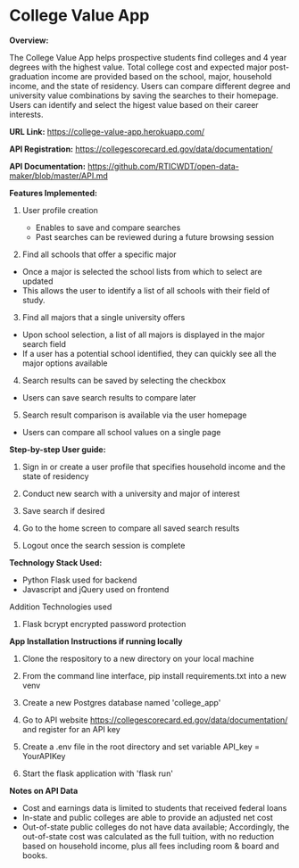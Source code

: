 # College Value App

**Overview:**

The College Value App helps prospective students find colleges and 4 year degrees with the highest value.  Total college cost and expected major post-graduation income are provided based on the school, major, household income, and the state of residency.  Users can compare different degree and university value combinations by saving the searches to their homepage.  Users can identify and select the higest value based on their career interests.    

**URL Link:** https://college-value-app.herokuapp.com/

**API Registration:** https://collegescorecard.ed.gov/data/documentation/

**API Documentation:** https://github.com/RTICWDT/open-data-maker/blob/master/API.md


**Features Implemented:**

1. User profile creation
	* Enables to save and compare searches
	* Past searches can be reviewed during a future browsing session

2. Find all schools that offer a specific major
 * Once a major is selected the school lists from which to select are updated
 * This allows the user to identify a list of all schools with their field of study.

3. Find all majors that a single university offers
 * Upon school selection, a list of all majors is displayed in the major search field
 * If a user has a potential school identified, they can quickly see all the major options available

4. Search results can be saved by selecting the checkbox
 * Users can save search results to compare later

5. Search result comparison is available via the user homepage   
 * Users can compare all school values on a single page


**Step-by-step User guide:**

1. Sign in or create a user profile that specifies household income and the state of residency
	
2. Conduct new search with a university and major of interest

3. Save search if desired

4. Go to the home screen to compare all saved search results

5. Logout once the search session is complete


**Technology Stack Used:**

* Python Flask used for backend
* Javascript and jQuery used on frontend

Addition Technologies used

1. Flask bcrypt encrypted password protection



**App Installation Instructions if running locally**

1. Clone the respository to a new directory on your local machine

2. From the command line interface, pip install requirements.txt into a new venv

2. Create a new Postgres database named 'college_app'

3. Go to API website https://collegescorecard.ed.gov/data/documentation/ and register for an API key

4. Create a .env file in the root directory and set variable API_key = YourAPIKey

5. Start the flask application with 'flask run'


**Notes on API Data**

* Cost and earnings data is limited to students that received federal loans
* In-state and public colleges are able to provide an adjusted net cost
* Out-of-state public colleges do not have data available; Accordingly, the out-of-state cost was calculated as the full tuition, with no reduction based on household income, plus all fees including room & board and books.


